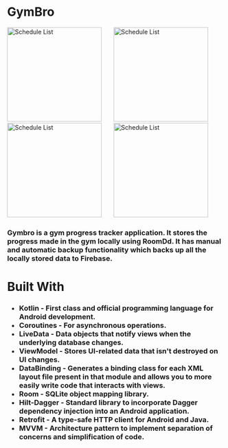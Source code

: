 <h1>
  <b>GymBro</b>
</h1>

<img src="https://github.com/KartikBade/GymBro-v2/assets/65703182/4dd46818-d12a-44f9-a21b-4c53dad76cad" alt="Schedule List" width="220"/> &nbsp; &nbsp; &nbsp;
<img src="https://github.com/KartikBade/GymBro-v2/assets/65703182/a51bd1bf-9a60-4218-83a3-c4500e04be4d" alt="Schedule List" width="220"/> &nbsp; &nbsp; &nbsp;
<img src="https://github.com/KartikBade/GymBro-v2/assets/65703182/f4a3f695-21ab-44f0-9714-4a0f2556ff45" alt="Schedule List" width="220"/> &nbsp; &nbsp; &nbsp;
<img src="https://github.com/KartikBade/GymBro-v2/assets/65703182/eefa13c8-0e55-4b79-ab72-19404492db63" alt="Schedule List" width="220"/> &nbsp; &nbsp; &nbsp;

<h3>
  Gymbro is a gym progress tracker application. It stores the progress made in the gym locally using RoomDd. It has manual and automatic backup functionality which backs up all the locally stored data to Firebase.
</h3>

<h1>
  <b>Built With</b>
</h1>

<h3>
  <ul>
    <li>Kotlin - First class and official programming language for Android development.</li>
    <li>Coroutines - For asynchronous operations.</li>
    <li>LiveData - Data objects that notify views when the underlying database changes.</li>
    <li>ViewModel - Stores UI-related data that isn't destroyed on UI changes.</li>
    <li>DataBinding - Generates a binding class for each XML layout file present in that module and allows you to more easily write code that interacts with views.</li>
    <li>Room - SQLite object mapping library.</li>
    <li>Hilt-Dagger - Standard library to incorporate Dagger dependency injection into an Android application.</li>
    <li>Retrofit - A type-safe HTTP client for Android and Java.</li>
    <li>MVVM - Architecture pattern to implement separation of concerns and simplification of code.</li>
  </ul>
</h3>
